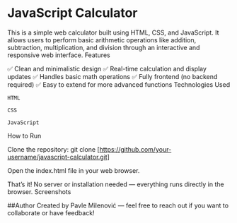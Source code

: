 # JavaScript Calculator

This is a simple web calculator built using HTML, CSS, and JavaScript.
It allows users to perform basic arithmetic operations like addition, subtraction, multiplication, and division through an interactive and responsive web interface.
Features

✅ Clean and minimalistic design
✅ Real-time calculation and display updates
✅ Handles basic math operations
✅ Fully frontend (no backend required)
✅ Easy to extend for more advanced functions
Technologies Used

    HTML

    CSS

    JavaScript

How to Run

Clone the repository:
    git clone [https://github.com/your-username/javascript-calculator.git]


Open the index.html file in your web browser.

That’s it! No server or installation needed — everything runs directly in the browser.
Screenshots

##Author
Created by Pavle Milenović — feel free to reach out if you want to collaborate or have feedback!

